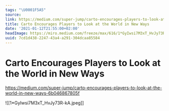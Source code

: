 ```yaml
---
tags: "\U0001F5A5"
source:
link: https://medium.com/super-jump/carto-encourages-players-to-look-at-the-world-in-new-ways-6b046867805f
title: Carto Encourages Players to Look at the World in New Ways
date: '2021-01-12T21:55:00+02:00'
headImage: https://miro.medium.com/freeze/max/616/1*GyIwsi7M3xT_HvJy73R-kA.gif
uuid: 7cd1d438-2247-43a4-a291-304dcaa85584
---
```


# Carto Encourages Players to Look at the World in New Ways
https://medium.com/super-jump/carto-encourages-players-to-look-at-the-world-in-new-ways-6b046867805f

![[1*GyIwsi7M3xT_HvJy73R-kA.jpeg]]
